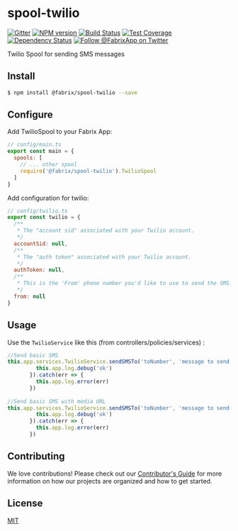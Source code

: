 # spool-twilio

[![Gitter][gitter-image]][gitter-url]
[![NPM version][npm-image]][npm-url]
[![Build Status][ci-image]][ci-url]
[![Test Coverage][coverage-image]][coverage-url]
[![Dependency Status][daviddm-image]][daviddm-url]
[![Follow @FabrixApp on Twitter][twitter-image]][twitter-url]

Twilio Spool for sending SMS messages


## Install
```sh
$ npm install @fabrix/spool-twilio --save
```

## Configure

Add TwilioSpool to your Fabrix App:
```js
// config/main.ts
export const main = {
  spools: [
    // ... other spool
    require('@fabrix/spool-twilio').TwilioSpool
  ]
}
```

Add configuration for twilio: 
```js
// config/twilio.ts
export const twilio = {
  /**
   * The "account sid" associated with your Twilio account.
   */
  accountSid: null,
  /**
   * The "auth token" associated with your Twilio account.
   */
  authToken: null,
  /**
   * This is the 'From' phone number you'd like to use to send the SMS.
   */
  from: null
}
```

## Usage
Use the `TwilioService` like this (from controllers/policies/services) : 
```js
//Send basic SMS
this.app.services.TwilioService.sendSMSTo('toNumber', 'message to send').then(response => {
         this.app.log.debug('ok')
       }).catch(err => {
         this.app.log.error(err)
       })
       
//Send basic SMS with media URL
this.app.services.TwilioService.sendSMSTo('toNumber', 'message to send', {mediaUrl: 'http://myurl.fr'}).then(response => {
         this.app.log.debug('ok')
       }).catch(err => {
         this.app.log.error(err)
       })

```

## Contributing
We love contributions! Please check out our [Contributor's Guide](https://github.com/trailsjs/trails/blob/master/.github/CONTRIBUTING.md) for more
information on how our projects are organized and how to get started.

## License
[MIT](https://github.com/fabrix-app/spool-twilio/blob/master/LICENSE)

[npm-image]: https://img.shields.io/npm/v/@fabrix/spool-twilio.svg?style=flat-square
[npm-url]: https://npmjs.org/package/@fabrix/spool-twilio
[ci-image]: https://img.shields.io/circleci/project/github/fabrix-app/spool-twilio/master.svg
[ci-url]: https://circleci.com/gh/fabrix-app/spool-twilio/tree/master
[daviddm-image]: http://img.shields.io/david/fabrix-app/spool-twilio.svg?style=flat-square
[daviddm-url]: https://david-dm.org/fabrix-app/spool-twilio
[gitter-image]: http://img.shields.io/badge/+%20GITTER-JOIN%20CHAT%20%E2%86%92-1DCE73.svg?style=flat-square
[gitter-url]: https://gitter.im/fabrix-app/fabrix
[twitter-image]: https://img.shields.io/twitter/follow/FabrixApp.svg?style=social
[twitter-url]: https://twitter.com/FabrixApp
[coverage-image]: https://img.shields.io/codeclimate/coverage/github/fabrix-app/spool-twilio.svg?style=flat-square
[coverage-url]: https://codeclimate.com/github/fabrix-app/spool-twilio/coverage
